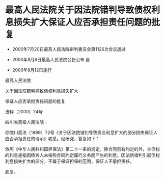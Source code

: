 # 最高人民法院关于因法院错判导致债权利息损失扩大保证人应否承担责任问题的批复

- 2000年7月20日最高人民法院审判委员会第1126次会议通过

- 2000年8月8日最高人民法院公告公布 自

- 2000年8月12日施行

<!-- INFO END -->

最高人民法院

关于因法院错判导致债权利息损失扩大

保证人应否承担责任问题的批复

法释〔2000〕24号

四川省高级人民法院：

你院川高法〔1999〕72号《关于因法院错判导致资金利息扩大的部分损失保证人应否承担责任的请示》收悉。经研究，答复如下：

依照《中华人民共和国担保法》第二十一条的规定，除合同另有约定的外，主债权的利息是指因债务人未按照合同约定履行义务而产生的利息。因法院错判引起债权利息损失扩大的部分，不属于保证担保的范围，保证人不承担责任。

此复。
